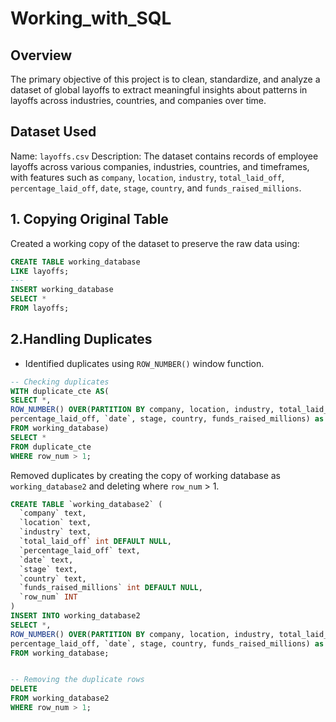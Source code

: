 # Working_with_SQL
## Overview
The primary objective of this project is to clean, standardize, and analyze a dataset of global layoffs to extract meaningful insights about patterns in layoffs across industries, countries, and companies over time.

## Dataset Used
Name: `layoffs.csv`
Description: The dataset contains records of employee layoffs across various companies, industries, countries, and timeframes, with features such as `company`, `location`, `industry`, `total_laid_off`, `percentage_laid_off`, `date`, `stage`, `country`, and `funds_raised_millions`.

## 1. Copying Original Table
Created a working copy of the dataset to preserve the raw data using:
```sql
CREATE TABLE working_database
LIKE layoffs;
---
INSERT working_database
SELECT *
FROM layoffs;
```

## 2.Handling Duplicates
- Identified duplicates using `ROW_NUMBER()` window function.
```sql
-- Checking duplicates
WITH duplicate_cte AS(
SELECT *, 
ROW_NUMBER() OVER(PARTITION BY company, location, industry, total_laid_off, 
percentage_laid_off, `date`, stage, country, funds_raised_millions) as row_num
FROM working_database)
SELECT *
FROM duplicate_cte
WHERE row_num > 1;
```
Removed duplicates by creating the copy of working database as  `working_database2` and deleting where `row_num` > 1.
```sql
CREATE TABLE `working_database2` (
  `company` text,
  `location` text,
  `industry` text,
  `total_laid_off` int DEFAULT NULL,
  `percentage_laid_off` text,
  `date` text,
  `stage` text,
  `country` text,
  `funds_raised_millions` int DEFAULT NULL, 
  `row_num` INT
) 
INSERT INTO working_database2
SELECT *, 
ROW_NUMBER() OVER(PARTITION BY company, location, industry, total_laid_off, 
percentage_laid_off, `date`, stage, country, funds_raised_millions) as row_num
FROM working_database;


-- Removing the duplicate rows
DELETE 
FROM working_database2
WHERE row_num > 1;

```








